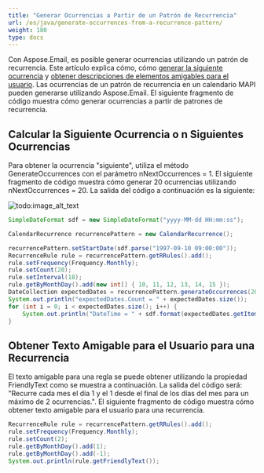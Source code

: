 ```yaml
---
title: "Generar Ocurrencias a Partir de un Patrón de Recurrencia"
url: /es/java/generate-occurrences-from-a-recurrence-pattern/
weight: 180
type: docs
---
```



Con Aspose.Email, es posible generar ocurrencias utilizando un patrón de recurrencia. Este artículo explica cómo, cómo [generar la siguiente ocurrencia](#calculate-the-next-occurrence-or-n-next-occurrences) y [obtener descripciones de elementos amigables para el usuario](#get-user-friendly-text-for-a-recurrence). Las ocurrencias de un patrón de recurrencia en un calendario MAPI pueden generarse utilizando Aspose.Email. El siguiente fragmento de código muestra cómo generar ocurrencias a partir de patrones de recurrencia.


## **Calcular la Siguiente Ocurrencia o n Siguientes Ocurrencias**
Para obtener la ocurrencia "siguiente", utiliza el método GenerateOccurrences con el parámetro nNextOccurrences = 1. El siguiente fragmento de código muestra cómo generar 20 ocurrencias utilizando nNextOccurrences = 20. La salida del código a continuación es la siguiente:

![todo:image_alt_text](generate-occurrences-from-a-recurrence-pattern_1.png)


~~~Java
SimpleDateFormat sdf = new SimpleDateFormat("yyyy-MM-dd HH:mm:ss");

CalendarRecurrence recurrencePattern = new CalendarRecurrence();

recurrencePattern.setStartDate(sdf.parse("1997-09-10 09:00:00"));
RecurrenceRule rule = recurrencePattern.getRRules().add();
rule.setFrequency(Frequency.Monthly);
rule.setCount(20);
rule.setInterval(18);
rule.getByMonthDay().add(new int[] { 10, 11, 12, 13, 14, 15 });
DateCollection expectedDates = recurrencePattern.generateOccurrences(20);
System.out.println("expectedDates.Count = " + expectedDates.size());
for (int i = 0; i < expectedDates.size(); i++) {
    System.out.println("DateTime = " + sdf.format(expectedDates.getItem(i)));
}
~~~
## **Obtener Texto Amigable para el Usuario para una Recurrencia**
El texto amigable para una regla se puede obtener utilizando la propiedad FriendlyText como se muestra a continuación. La salida del código será: "Recurre cada mes el día 1 y el 1 desde el final de los días del mes para un máximo de 2 ocurrencias.". El siguiente fragmento de código muestra cómo obtener texto amigable para el usuario para una recurrencia.


~~~Java
RecurrenceRule rule = recurrencePattern.getRRules().add();
rule.setFrequency(Frequency.Monthly);
rule.setCount(2);
rule.getByMonthDay().add(1);
rule.getByMonthDay().add(-1);
System.out.println(rule.getFriendlyText());
~~~